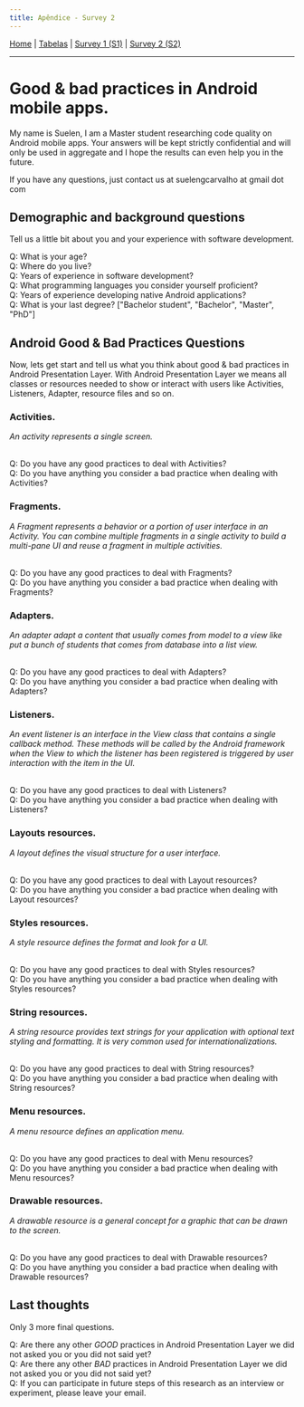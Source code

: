 ```yaml
---
title: Apêndice - Survey 2
---
```


[Home](/android-code-smells-article) | [Tabelas](tables) | [Survey 1 (S1)](survey1) | [Survey 2 (S2)](survey2)
<hr/>

# Good & bad practices in Android mobile apps.

My name is Suelen, I am a Master student researching code quality on Android mobile apps. Your answers will be kept strictly confidential and will only be used in aggregate and I hope the results can even help you in the future. 

If you have any questions, just contact us at suelengcarvalho at gmail dot com

## Demographic and background questions 
Tell us a little bit about you and your experience with software development.

Q: What is your age? <br/>
Q: Where do you live?  <br/>
Q: Years of experience in software development?  <br/>
Q: What programming languages you consider yourself proficient?  <br/>
Q: Years of experience developing native Android applications? <br/>
Q: What is your last degree? ["Bachelor student", "Bachelor", "Master", "PhD"]  <br/>

## Android Good & Bad Practices Questions 
Now, lets get start and tell us what you think about good & bad practices in Android Presentation Layer. With Android Presentation Layer we means all classes or resources needed to show or interact with users like Activities, Listeners, Adapter, resource files and so on. 

### Activities. <br/>
<i>An activity represents a single screen.</i> <br/><br/>

Q: Do you have any good practices to deal with Activities? <br/>
Q: Do you have anything you consider a bad practice when dealing with Activities? <br/>

### Fragments. <br/>
<i>A Fragment represents a behavior or a portion of user interface in an Activity. You can combine multiple fragments in a single activity to build a multi-pane UI and reuse a fragment in multiple activities.</i> <br/><br/>

Q: Do you have any good practices to deal with Fragments? <br/>
Q: Do you have anything you consider a bad practice when dealing with Fragments? <br/>

### Adapters. <br/>
<i>An adapter adapt a content that usually comes from model to a view like put a bunch of students that comes from database into a list view.</i> <br/><br/>

Q: Do you have any good practices to deal with Adapters? <br/>
Q: Do you have anything you consider a bad practice when dealing with Adapters? <br/>

### Listeners. <br/>
<i>An event listener is an interface in the View class that contains a single callback method. These methods will be called by the Android framework when the View to which the listener has been registered is triggered by user interaction with the item in the UI.</i> <br/><br/>

Q: Do you have any good practices to deal with Listeners? <br/>
Q: Do you have anything you consider a bad practice when dealing with Listeners? <br/>

### Layouts resources. <br/>
<i>A layout defines the visual structure for a user interface.</i> <br/><br/>

Q: Do you have any good practices to deal with Layout resources? <br/>
Q: Do you have anything you consider a bad practice when dealing with Layout resources? <br/>

### Styles resources. <br/>
<i>A style resource defines the format and look for a UI.</i> <br/><br/>

Q: Do you have any good practices to deal with Styles resources? <br/>
Q: Do you have anything you consider a bad practice when dealing with Styles resources? <br/>

### String resources. <br/>
<i>A string resource provides text strings for your application with optional text styling and formatting. It is very common used for internationalizations.</i> <br/><br/>

Q: Do you have any good practices to deal with String resources? <br/>
Q: Do you have anything you consider a bad practice when dealing with String resources? <br/>

### Menu resources. <br/>
<i>A menu resource defines an application menu.</i> <br/><br/>

Q: Do you have any good practices to deal with Menu resources? <br/>
Q: Do you have anything you consider a bad practice when dealing with Menu resources? <br/>

### Drawable resources. <br/>
<i>A drawable resource is a general concept for a graphic that can be drawn to the screen.</i> <br/><br/>

Q: Do you have any good practices to deal with Drawable resources? <br/>
Q: Do you have anything you consider a bad practice when dealing with Drawable resources? <br/>

## Last thoughts
Only 3 more final questions.

Q: Are there any other *GOOD* practices in Android Presentation Layer we did not asked you or you did not said yet? <br/>
Q: Are there any other *BAD* practices in Android Presentation Layer we did not asked you or you did not said yet? <br/>
Q: If you can participate in future steps of this research as an interview or experiment, please leave your email. <br/>




